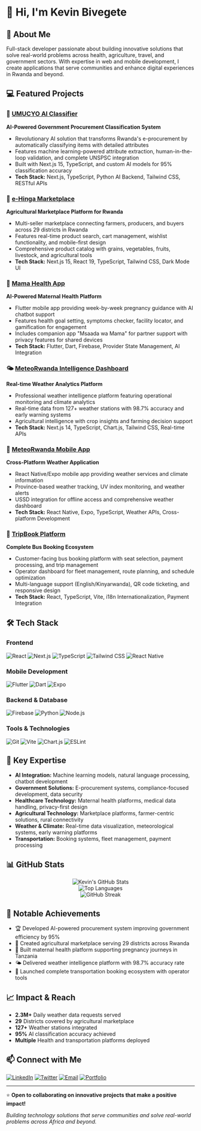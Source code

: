 # 👋 Hi, I'm Kevin Bivegete

## 🚀 About Me

Full-stack developer passionate about building innovative solutions that solve real-world problems across health, agriculture, travel, and government sectors. With expertise in web and mobile development, I create applications that serve communities and enhance digital experiences in Rwanda and beyond.

## 💻 Featured Projects

### 🌟 [UMUCYO AI Classifier](https://github.com/kevinbivegete/umucyo-ai-classifier)

**AI-Powered Government Procurement Classification System**

- Revolutionary AI solution that transforms Rwanda's e-procurement by automatically classifying items with detailed attributes
- Features machine learning-powered attribute extraction, human-in-the-loop validation, and complete UNSPSC integration
- Built with Next.js 15, TypeScript, and custom AI models for 95% classification accuracy
- **Tech Stack:** Next.js, TypeScript, Python AI Backend, Tailwind CSS, RESTful APIs

### 🌾 [e-Hinga Marketplace](https://github.com/kevinbivegete/ehinga-marketplace)

**Agricultural Marketplace Platform for Rwanda**

- Multi-seller marketplace connecting farmers, producers, and buyers across 29 districts in Rwanda
- Features real-time product search, cart management, wishlist functionality, and mobile-first design
- Comprehensive product catalog with grains, vegetables, fruits, livestock, and agricultural tools
- **Tech Stack:** Next.js 15, React 19, TypeScript, Tailwind CSS, Dark Mode UI

### 🏥 [Mama Health App](https://github.com/kevinbivegete/mama-health-app)

**AI-Powered Maternal Health Platform**

- Flutter mobile app providing week-by-week pregnancy guidance with AI chatbot support
- Features health goal setting, symptoms checker, facility locator, and gamification for engagement
- Includes companion app "Msaada wa Mama" for partner support with privacy features for shared devices
- **Tech Stack:** Flutter, Dart, Firebase, Provider State Management, AI Integration

### 🌤️ [MeteoRwanda Intelligence Dashboard](https://github.com/kevinbivegete/meteorwanda-dashboard)

**Real-time Weather Analytics Platform**

- Professional weather intelligence platform featuring operational monitoring and climate analytics
- Real-time data from 127+ weather stations with 98.7% accuracy and early warning systems
- Agricultural intelligence with crop insights and farming decision support
- **Tech Stack:** Next.js 14, TypeScript, Chart.js, Tailwind CSS, Real-time APIs

### 📱 [MeteoRwanda Mobile App](https://github.com/kevinbivegete/meteorwanda-mobile-app)

**Cross-Platform Weather Application**

- React Native/Expo mobile app providing weather services and climate information
- Province-based weather tracking, UV index monitoring, and weather alerts
- USSD integration for offline access and comprehensive weather dashboard
- **Tech Stack:** React Native, Expo, TypeScript, Weather APIs, Cross-platform Development

### 🚌 [TripBook Platform](https://github.com/kevinbivegete/trip-book)

**Complete Bus Booking Ecosystem**

- Customer-facing bus booking platform with seat selection, payment processing, and trip management
- Operator dashboard for fleet management, route planning, and schedule optimization
- Multi-language support (English/Kinyarwanda), QR code ticketing, and responsive design
- **Tech Stack:** React, TypeScript, Vite, i18n Internationalization, Payment Integration

## 🛠️ Tech Stack

### Frontend

![React](https://img.shields.io/badge/-React-61DAFB?style=flat-square&logo=react&logoColor=black)
![Next.js](https://img.shields.io/badge/-Next.js-000000?style=flat-square&logo=next.js&logoColor=white)
![TypeScript](https://img.shields.io/badge/-TypeScript-3178C6?style=flat-square&logo=typescript&logoColor=white)
![Tailwind CSS](https://img.shields.io/badge/-Tailwind%20CSS-38B2AC?style=flat-square&logo=tailwind-css&logoColor=white)
![React Native](https://img.shields.io/badge/-React%20Native-61DAFB?style=flat-square&logo=react&logoColor=black)

### Mobile Development

![Flutter](https://img.shields.io/badge/-Flutter-02569B?style=flat-square&logo=flutter&logoColor=white)
![Dart](https://img.shields.io/badge/-Dart-0175C2?style=flat-square&logo=dart&logoColor=white)
![Expo](https://img.shields.io/badge/-Expo-000020?style=flat-square&logo=expo&logoColor=white)

### Backend & Database

![Firebase](https://img.shields.io/badge/-Firebase-FFCA28?style=flat-square&logo=firebase&logoColor=black)
![Python](https://img.shields.io/badge/-Python-3776AB?style=flat-square&logo=python&logoColor=white)
![Node.js](https://img.shields.io/badge/-Node.js-339933?style=flat-square&logo=node.js&logoColor=white)

### Tools & Technologies

![Git](https://img.shields.io/badge/-Git-F05032?style=flat-square&logo=git&logoColor=white)
![Vite](https://img.shields.io/badge/-Vite-646CFF?style=flat-square&logo=vite&logoColor=white)
![Chart.js](https://img.shields.io/badge/-Chart.js-FF6384?style=flat-square&logo=chart.js&logoColor=white)
![ESLint](https://img.shields.io/badge/-ESLint-4B32C3?style=flat-square&logo=eslint&logoColor=white)

## 🎯 Key Expertise

- **AI Integration:** Machine learning models, natural language processing, chatbot development
- **Government Solutions:** E-procurement systems, compliance-focused development, data security
- **Healthcare Technology:** Maternal health platforms, medical data handling, privacy-first design
- **Agricultural Technology:** Marketplace platforms, farmer-centric solutions, rural connectivity
- **Weather & Climate:** Real-time data visualization, meteorological systems, early warning platforms
- **Transportation:** Booking systems, fleet management, payment processing

## 📊 GitHub Stats

<div align="center">
  <img src="https://github-readme-stats.vercel.app/api?username=kevinbivegete&show_icons=true&theme=dark&hide_border=true" alt="Kevin's GitHub Stats" />
</div>

<div align="center">
  <img src="https://github-readme-stats.vercel.app/api/top-langs/?username=kevinbivegete&layout=compact&theme=dark&hide_border=true" alt="Top Languages" />
</div>

<div align="center">
  <img src="https://github-readme-streak-stats.herokuapp.com/?user=kevinbivegete&theme=dark&hide_border=true" alt="GitHub Streak" />
</div>

## 🌟 Notable Achievements

- 🏆 Developed AI-powered procurement system improving government efficiency by 95%
- 🌾 Created agricultural marketplace serving 29 districts across Rwanda
- 📱 Built maternal health platform supporting pregnancy journeys in Tanzania
- 🌤️ Delivered weather intelligence platform with 98.7% accuracy rate
- 🚌 Launched complete transportation booking ecosystem with operator tools

## 📈 Impact & Reach

- **2.3M+** Daily weather data requests served
- **29** Districts covered by agricultural marketplace
- **127+** Weather stations integrated
- **95%** AI classification accuracy achieved
- **Multiple** Health and transportation platforms deployed

## 📫 Connect with Me

[![LinkedIn](https://img.shields.io/badge/-LinkedIn-0077B5?style=flat-square&logo=linkedin&logoColor=white)](https://linkedin.com/in/kevinbivegete)
[![Twitter](https://img.shields.io/badge/-Twitter-1DA1F2?style=flat-square&logo=twitter&logoColor=white)](https://twitter.com/kevinbivegete)
[![Email](https://img.shields.io/badge/-Email-EA4335?style=flat-square&logo=gmail&logoColor=white)](mailto:kevin.bivegete@gmail.com)
[![Portfolio](https://img.shields.io/badge/-Portfolio-000000?style=flat-square&logo=vercel&logoColor=white)](https://kevinbivegete.dev)

---

⭐️ **Open to collaborating on innovative projects that make a positive impact!**

_Building technology solutions that serve communities and solve real-world problems across Africa and beyond._
